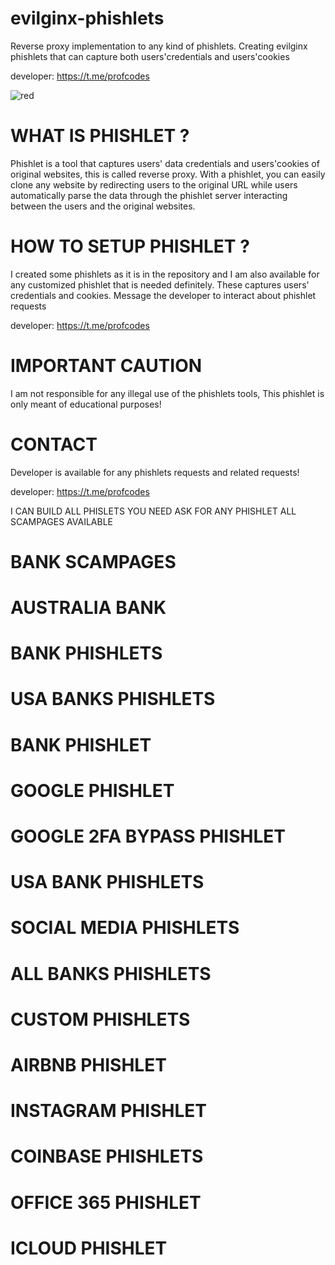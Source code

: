 # evilginx-phishlets
Reverse proxy implementation to any kind of phishlets. Creating evilginx phishlets that can capture both users'credentials and users'cookies

developer: https://t.me/profcodes

![red](https://github.com/user-attachments/assets/97227296-8e10-47e2-9eac-e98b8aea21d6)

# WHAT IS PHISHLET ?
Phishlet is a tool that captures users' data credentials and users'cookies of original websites, this is called reverse proxy.
With a phishlet, you can easily clone any website by redirecting users to the original URL while users automatically parse the data through the phishlet server interacting between the users and the original websites.

# HOW TO SETUP PHISHLET ?
I created some phishlets as it is in the repository and I am also available for any customized phishlet that is needed definitely. These captures users' credentials and cookies.
Message the developer to interact about phishlet requests 

developer: https://t.me/profcodes

# IMPORTANT CAUTION
I am not responsible for any illegal use of the phishlets tools, This phishlet is only meant of educational purposes!

# CONTACT
Developer is available for any phishlets requests and related requests!

developer: https://t.me/profcodes

I CAN BUILD ALL PHISLETS YOU NEED
ASK FOR ANY PHISHLET
ALL SCAMPAGES AVAILABLE
# BANK SCAMPAGES
# AUSTRALIA BANK
# BANK PHISHLETS
# USA BANKS PHISHLETS
# BANK PHISHLET
# GOOGLE PHISHLET
# GOOGLE 2FA BYPASS PHISHLET
# USA BANK PHISHLETS
# SOCIAL MEDIA PHISHLETS
# ALL BANKS PHISHLETS
# CUSTOM PHISHLETS
# AIRBNB PHISHLET
# INSTAGRAM PHISHLET
# COINBASE PHISHLETS
# OFFICE 365 PHISHLET
# ICLOUD PHISHLET
